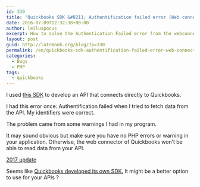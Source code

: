 ```yaml
---
id: 330
title: 'Quickbooks SDK &#8211; Authentification failed error (Web connector)'
date: 2016-07-09T12:32:38+00:00
author: leiluspocus
excerpt: How to solve the Authentication Failed error from the webconnector of Quickbooks
layout: post
guid: http://latrmouh.org/blog/?p=330
permalink: /en/quickbooks-sdk-authentification-failed-error-web-connector/
categories:
  - Bugs
  - PHP
tags:
  - quickbooks
---
```

I used [this SDK](https://github.com/consolibyte/quickbooks-php) to develop an API that connects directly to Quickbooks.

I had this error once: Authentification failed when I tried to fetch data from the API. My identifiers were correct.

The problem came from some warnings I had in my program.

It may sound obvious but make sure you have no PHP errors or warning in your application. Otherwise, the web connector of Quickbooks won&rsquo;t be able to read data from your API.

<u>2017 update</u>
  
Seems like [Quickbooks developed its own SDK.](https://github.com/intuit/QuickBooks-V3-PHP-SDK) It might be a better option to use for your APIs ?

<!-- AddThis Advanced Settings generic via filter on the_content -->

<!-- AddThis Share Buttons generic via filter on the_content -->